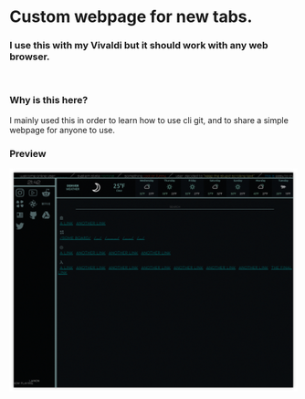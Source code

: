 # Custom webpage for new tabs.
### I use this with my Vivaldi but it should work with any web browser.
&nbsp;
&nbsp;
&nbsp;
### Why is this here?
I mainly used this in order to learn how to use cli git, and to share a simple webpage for anyone to use.
&nbsp;
&nbsp;
### Preview
![Preview Of Webpage](preview.png)
